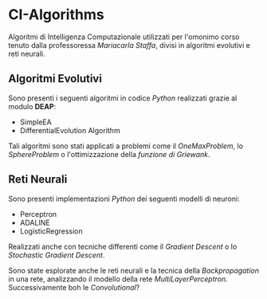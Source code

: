 # CI-Algorithms
Algoritmi di Intelligenza Computazionale utilizzati per l'omonimo corso tenuto dalla professoressa *Mariacarla Staffa*, divisi in algoritmi evolutivi e reti neurali.

## Algoritmi Evolutivi
Sono presenti i seguenti algoritmi in codice *Python* realizzati grazie al modulo **DEAP**:
- SimpleEA
- DifferentialEvolution Algorithm

Tali algoritmi sono stati applicati a problemi come il *OneMaxProblem*, lo *SphereProblem* o l'ottimizzazione della *funzione di Griewank*.

## Reti Neurali
Sono presenti implementazioni *Python* dei seguenti modelli di neuroni:
- Perceptron
- ADALINE
- LogisticRegression

Realizzati anche con tecniche differenti come il *Gradient Descent* o lo *Stochastic Gradient Descent*.

Sono state esplorate anche le reti neurali e la tecnica della *Backpropagation* in una rete, analizzando il modello della rete *MultiLayerPerceptron*. Successivamente boh le *Convolutional*?
